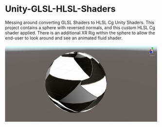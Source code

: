 # Unity-GLSL-HLSL-Shaders
Messing around converting GLSL Shaders to HLSL Cg Unity Shaders. This project contains a sphere with reversed normals, and this custom HLSL Cg shader applied.
There is an additional XR Rig within the sphere to allow the end-user to look around and see an animated fluid shader.<br /><br />
<img src="https://github.com/aaldere1/Unity-GLSL-HLSL-Shaders/blob/main/Screenshot%202021-06-29%20090936.png" width="500px">
